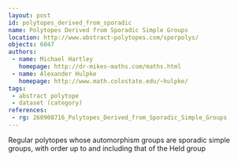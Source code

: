 ```yaml
---
layout: post
id: polytopes_derived_from_sporadic
name: Polytopes Derived from Sporadic Simple Groups
location: http://www.abstract-polytopes.com/sporpolys/
objects: 6047
authors:
 - name: Michael Hartley
   homepage: http://dr-mikes-maths.com/maths.html
 - name: Alexander Hulpke
   homepage: http://www.math.colostate.edu/~hulpke/
tags:
 - abstract polytope
 - dataset (category)
references:
 - rg: 260908716_Polytopes_Derived_from_Sporadic_Simple_Groups
---
```


Regular polytopes whose automorphism groups are sporadic simple groups, with order up to and including that of the Held group
